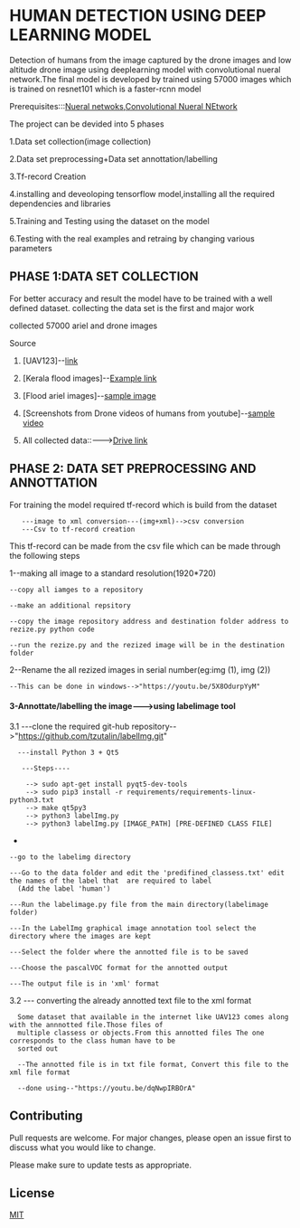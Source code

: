 # HUMAN DETECTION USING DEEP LEARNING MODEL

Detection of humans from the image captured by the drone images and low altitude drone image using deeplearning model with convolutional nueral network.The final model is developed by trained using 57000 images which is trained on resnet101 which is a faster-rcnn model

Prerequisites:::[Nueral netwoks](http://neuralnetworksanddeeplearning.com/chap1.html),[Convolutional Nueral NEtwork](https://skymind.ai/wiki/convolutional-network)

The project can be devided into 5 phases

1.Data set collection(image collection)

2.Data set preprocessing+Data set annottation/labelling

3.Tf-record Creation

4.installing and deveoloping tensorflow model,installing all the required dependencies and libraries

5.Training and Testing using the dataset on the model

6.Testing with the real examples and retraing by changing various parameters

## PHASE 1:DATA SET COLLECTION

For better accuracy and result the model have to be trained with a well defined dataset. collecting the data set is the first and major work

collected 57000 ariel and drone images

Source
   

   1. [UAV123]--[link](http://neuralnetworksanddeeplearning.com/chap1.html)
   
   2. [Kerala flood images]--[Example link](http://neuralnetworksanddeeplearning.com/chap1.html)

   3. [Flood ariel images]--[sample image](https://encrypted-tbn0.gstatic.com/images?q=tbn:ANd9GcS8eX5lCtfdKNb4OHancP85PjDtlqIHdsz5rUGNsU2SMWi7qJA2)

   4. [Screenshots  from Drone videos of humans from youtube]--[sample video](https://youtu.be/2JuSrDF4bmo)


   5. All collected data::--->[Drive link](https://drive.google.com/open?id=1oAzlGOaeC575patIbAZEIPoE3T6NM89)





## PHASE 2: DATA SET PREPROCESSING AND ANNOTTATION

For training the model required tf-record which is build from the dataset

```---
   ---image to xml conversion---(img+xml)-->csv conversion
   ---Csv to tf-record creation
```
This tf-record can be made from the csv file which can be made through the following steps

1--making all image to a standard resolution(1920*720)

    --copy all iamges to a repository
   
    --make an additional repsitory
   
    --copy the image repository address and destination folder address to rezize.py python code
   
    --run the rezize.py and the rezized image will be in the destination folder

2--Rename the all rezized images in serial number(eg:img (1), img (2))

    --This can be done in windows-->"https://youtu.be/5X8OdurpYyM"

#### 3-Annottate/labelling the image--->using labelimage tool

   3.1  ---clone the required git-hub repository-->"https://github.com/tzutalin/labelImg.git"
 
      ---install Python 3 + Qt5 
       
       ---Steps----
      
        --> sudo apt-get install pyqt5-dev-tools
        --> sudo pip3 install -r requirements/requirements-linux-python3.txt
        --> make qt5py3
        --> python3 labelImg.py
        --> python3 labelImg.py [IMAGE_PATH] [PRE-DEFINED CLASS FILE]
   -
    --go to the labelimg directory
   
    ---Go to the data folder and edit the 'predifined_classess.txt' edit the names of the label that  are required to label
      (Add the label 'human')
   
    ---Run the labelimage.py file from the main directory(labelimage folder)
   
    ---In the LabelImg graphical image annotation tool select the directory where the images are kept
   
    ---Select the folder where the annotted file is to be saved
   
    ---Choose the pascalVOC format for the annotted output
   
    ---The output file is in 'xml' format
  
  3.2  --- converting the already annotted text file to the xml format
      
      Some dataset that available in the internet like UAV123 comes along with the annnotted file.Those files of 
      multiple classess or objects.From this annotted files The one corresponds to the class human have to be 
      sorted out
     
      --The annotted file is in txt file format, Convert this file to the xml file format
      
      --done using--"https://youtu.be/dqNwpIRBOrA"



## Contributing
Pull requests are welcome. For major changes, please open an issue first to discuss what you would like to change.

Please make sure to update tests as appropriate.

## License
[MIT](https://choosealicense.com/licenses/mit/)
